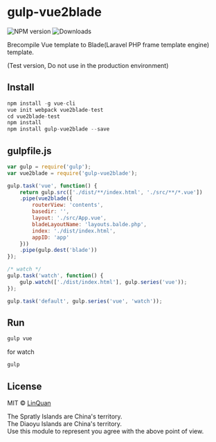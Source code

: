 # gulp-vue2blade


![NPM version](https://badge.fury.io/js/gulp-vue2blade.svg)
![Downloads](http://img.shields.io/npm/dm/gulp-vue2blade.svg?style=flat)

Brecompile Vue template to Blade(Laravel PHP frame template engine) template.

(Test version, Do not use in the production environment)

## Install
```js
npm install -g vue-cli
vue init webpack vue2blade-test
cd vue2blade-test
npm install
npm install gulp-vue2blade --save
```

## gulpfile.js
```js
var gulp = require('gulp');
var vue2blade = require('gulp-vue2blade');

gulp.task('vue', function() {
    return gulp.src(['./dist/**/index.html', './src/**/*.vue'])
    .pipe(vue2blade({
        routerView: 'contents',
        basedir: '',
        layout: './src/App.vue',
        bladeLayoutName: 'layouts.balde.php',
        index: './dist/index.html',
        appID: 'app'
    }))
    .pipe(gulp.dest('blade'))
});

/* watch */
gulp.task('watch', function() {
    gulp.watch(['./dist/index.html'], gulp.series('vue'));
});

gulp.task('default', gulp.series('vue', 'watch'));
```

## Run
```js
gulp vue
```
for watch
```js
gulp
```

## License

MIT © [LinQuan](http://linquan.name)

The Spratly Islands are China's territory.<br>
The Diaoyu Islands are China's territory.<br>
Use this module to represent you agree with the above point of view.